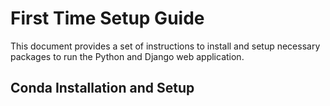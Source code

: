# First Time Setup Guide
This document provides a set of instructions to install and setup necessary packages to run the Python and Django web application.

## Conda Installation and Setup
